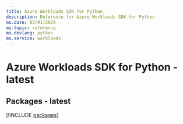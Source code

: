 ```yaml
---
title: Azure Workloads SDK for Python
description: Reference for Azure Workloads SDK for Python
ms.date: 03/01/2024
ms.topic: reference
ms.devlang: python
ms.service: workloads
---
```

# Azure Workloads SDK for Python - latest
## Packages - latest
[!INCLUDE [packages](workloads-index.md)]